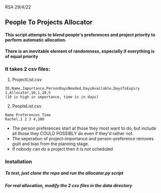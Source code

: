 RSA 29/4/22
## People To Projects Allocator
#### This script attempts to blend people's preferences and project priority to perform automatic allocation.
#### There is an inevitable element of randomness, especially if everything is of equal priority

### It takes 2 csv files:
1) ProjectList.csv 
```
ID,Name,Importance,PersonDaysNeeded,DaysAvailable,DaysToExpiry
1,Allocator,10,1,28,5
(10 is high in importance, time is in days)
```
2) PeopleList.csv 
```
Name Preferences Time
Rachel,1 2 3 4,100
```

- The person preferences start at those they most want to do, but include all those they COULD POSSIBLY do even if they'd rather not.
- The seperation of project-importance and person-preference removes guilt and bias from the planning stage.
- If nobody can do a project then it is not scheduled

### Installation
##### To test, just clone the repo and run the allocator.py script
##### For real allocation, modify the 2 csv files in the data directory
